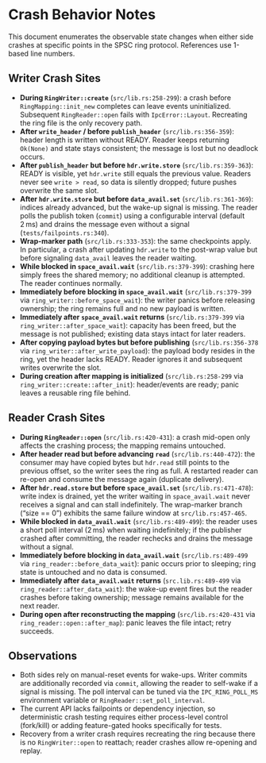 # Crash Behavior Notes

This document enumerates the observable state changes when either side crashes at specific points in the SPSC ring protocol. References use 1-based line numbers.

## Writer Crash Sites
- **During `RingWriter::create`** (`src/lib.rs:258-299`): a crash before `RingMapping::init_new` completes can leave events uninitialized. Subsequent `RingReader::open` fails with `IpcError::Layout`. Recreating the ring file is the only recovery path.
- **After `write_header` / before `publish_header`** (`src/lib.rs:356-359`): header length is written without READY. Reader keeps returning `Ok(None)` and state stays consistent; the message is lost but no deadlock occurs.
- **After `publish_header` but before `hdr.write.store`** (`src/lib.rs:359-363`): READY is visible, yet `hdr.write` still equals the previous value. Readers never see `write > read`, so data is silently dropped; future pushes overwrite the same slot.
- **After `hdr.write.store` but before `data_avail.set`** (`src/lib.rs:361-369`): indices already advanced, but the wake-up signal is missing. The reader polls the publish token (`commit`) using a configurable interval (default 2 ms) and drains the message even without a signal (`tests/failpoints.rs:340`).
- **Wrap-marker path** (`src/lib.rs:333-353`): the same checkpoints apply. In particular, a crash after updating `hdr.write` to the post-wrap value but before signaling `data_avail` leaves the reader waiting.
- **While blocked in `space_avail.wait`** (`src/lib.rs:379-399`): crashing here simply frees the shared memory; no additional cleanup is attempted. The reader continues normally.
- **Immediately before blocking in `space_avail.wait`** (`src/lib.rs:379-399` via `ring_writer::before_space_wait`): the writer panics before releasing ownership; the ring remains full and no new payload is written.
- **Immediately after `space_avail.wait` returns** (`src/lib.rs:379-399` via `ring_writer::after_space_wait`): capacity has been freed, but the message is not published; existing data stays intact for later readers.
- **After copying payload bytes but before publishing** (`src/lib.rs:356-378` via `ring_writer::after_write_payload`): the payload body resides in the ring, yet the header lacks READY. Reader ignores it and subsequent writes overwrite the slot.
- **During creation after mapping is initialized** (`src/lib.rs:258-299` via `ring_writer::create::after_init`): header/events are ready; panic leaves a reusable ring file behind.

## Reader Crash Sites
- **During `RingReader::open`** (`src/lib.rs:420-431`): a crash mid-open only affects the crashing process; the mapping remains untouched.
- **After header read but before advancing `read`** (`src/lib.rs:440-472`): the consumer may have copied bytes but `hdr.read` still points to the previous offset, so the writer sees the ring as full. A restarted reader can re-open and consume the message again (duplicate delivery).
- **After `hdr.read.store` but before `space_avail.set`** (`src/lib.rs:471-478`): write index is drained, yet the writer waiting in `space_avail.wait` never receives a signal and can stall indefinitely. The wrap-marker branch (“size == 0”) exhibits the same failure window at `src/lib.rs:457-465`.
- **While blocked in `data_avail.wait`** (`src/lib.rs:489-499`): the reader uses a short poll interval (2 ms) when waiting indefinitely; if the publisher crashed after committing, the reader rechecks and drains the message without a signal.
- **Immediately before blocking in `data_avail.wait`** (`src/lib.rs:489-499` via `ring_reader::before_data_wait`): panic occurs prior to sleeping; ring state is untouched and no data is consumed.
- **Immediately after `data_avail.wait` returns** (`src.lib.rs:489-499` via `ring_reader::after_data_wait`): the wake-up event fires but the reader crashes before taking ownership; message remains available for the next reader.
- **During open after reconstructing the mapping** (`src/lib.rs:420-431` via `ring_reader::open::after_map`): panic leaves the file intact; retry succeeds.

## Observations
- Both sides rely on manual-reset events for wake-ups. Writer commits are additionally recorded via `commit`, allowing the reader to self-wake if a signal is missing. The poll interval can be tuned via the `IPC_RING_POLL_MS` environment variable or `RingReader::set_poll_interval`.
- The current API lacks failpoints or dependency injection, so deterministic crash testing requires either process-level control (fork/kill) or adding feature-gated hooks specifically for tests.
- Recovery from a writer crash requires recreating the ring because there is no `RingWriter::open` to reattach; reader crashes allow re-opening and replay.
